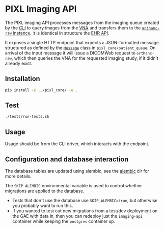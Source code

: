 # PIXL Imaging API

The PIXL imaging API processes messages from the imaging queue created by the [CLI](../cli/README.md) 
to query images from the [VNA](https://en.wikipedia.org/wiki/Vendor_Neutral_Archive) and transfers them to the [`orthanc-raw` instance](../orthanc/orthanc-raw/README.md).
It is identical in structure the [EHR API](../pixl_export/README.md).

It exposes a single HTTP endpoint that expects a JSON-formatted message structured as defined by the
[`Message`](../pixl_core/src/core/patient_queue/message.py) class in `pixl_core/patient_queue`.
On arrival of the input message it will issue a DICOMWeb request to `orthanc-raw`, which then queries the VNA
for the requested imaging study, if it didn't already exist.

## Installation

```bash
pip install -e ../pixl_core/ -e .
```

## Test

```bash
./tests/run-tests.sh
```

## Usage

Usage should be from the CLI driver, which interacts with the endpoint.


## Configuration and database interaction

The database tables are updated using alembic, see the [alembic](alembic) dir for more details.

The `SKIP_ALEMBIC` environmental variable is used to control whether migrations are applied to the database.

- Tests that don't use the database use `SKIP_ALEMBIC=true`, but otherwise you probably want to run this.
- If you wanted to test out new migrations from a test/dev deployment on the GAE with data in,
  then you can redeploy just the `imaging-api` container while keeping the `postgres` container up. 
